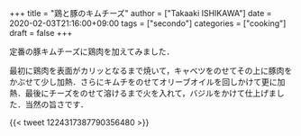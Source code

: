 +++
title = "鶏と豚のキムチーズ"
author = ["Takaaki ISHIKAWA"]
date = 2020-02-03T21:16:00+09:00
tags = ["secondo"]
categories = ["cooking"]
draft = false
+++

定番の豚キムチーズに鶏肉を加えてみました．

最初に鶏肉を表面がカリッとなるまで焼いて，キャベツをのせてその上に豚肉をかぶせて少し加熱．さらにキムチをのせてオリーブオイルを回しかけて更に加熱．最後にチーズをのせて溶けるまで火を入れて，バジルをかけて仕上げました．当然の旨さです．

{{< tweet 1224317387790356480 >}}
